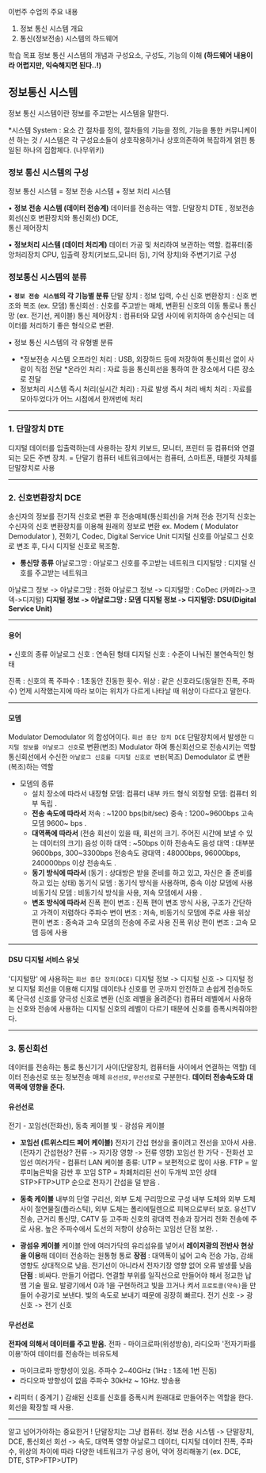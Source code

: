 이번주 수업의 주요 내용
1. 정보 통신 시스템 개요
2. 통신(정보전송) 시스템의 하드웨어 

학습 목표
정보 통신 시스템의 개념과 구성요소, 구성도, 기능의 이해
**(하드웨어 내용이라 어렵지만, 익숙해지면 된다..!)**


## 정보통신 시스템
정보 통신 시스템이란 정보를 주고받는 시스템을 말한다.

*시스템 System : 요소 간 절차를 정의, 절차들의 기능을 정의, 기능을 통한 커뮤니케이션 하는 것 /
시스템은 각 구성요소들이 상호작용하거나 상호의존하여 복잡하게 얽힌 통일된 하나의 집합체다. 
(나무위키)

### 정보 통신 시스템의 구성
정보 통신 시스템 = 정보 전송 시스템 + 정보 처리 시스템

• **정보 전송 시스템 (데이터 전송계)**
데이터를 전송하는 역할.
단말장치 DTE , 정보전송 회선(신호 변환장치와 통신회선) DCE,  
통신 제어장치

• **정보처리 시스템 (데이터 처리계)**
데이터 가공 및 처리하여 보관하는 역할.
컴퓨터(중앙처리장치 CPU, 입출력 장치(키보드,모니터 등), 기억 장치)와 주변기기로 구성


### 정보통신 시스템의 분류
• **`정보 전송 시스템`의 각 기능별 분류**
단말 장치 : 정보 입력, 수신
신호 변환장치 : 신호 변조와 복조 (ex. 모뎀)
통신회선 : 신호를 주고받는 매체, 변환된 신호의 이동 통로나 통신망 (ex. 전기선, 케이블)
통신 제어장치 : 컴퓨터와 모뎀 사이에 위치하여 송수신되는 데이터를 처리하기 좋은 형식으로 변환.

• 정보 통신 시스템의 각 유형별 분류
- *정보전송 시스템
오프라인 처리 : USB, 외장하드 등에 저장하여 통신회선 없이 사람이 직접 전달
*온라인 처리 : 자료 등을 통신회선을 통하여 한 장소에서 다른 장소로 전달
- 정보처리 시스템
즉시 처리(실시간 처리) : 자료 발생 즉시 처리
배치 처리 : 자료를 모아두었다가 어느 시점에서 한꺼번에 처리

---

### 1. 단말장치 DTE
디지털 데이터를 입출력하는데 사용하는 장치 
키보드, 모니터, 프린터 등 컴퓨터와 연결되는 모든 주변 장치.
= 단말기
컴퓨터 네트워크에서는 컴퓨터, 스마트폰, 태블릿 자체를 단말장치로 사용

---

### 2. 신호변환장치 DCE
송신자의 정보를 전기적 신호로 변환 후 전송매체(통신회선)을 거쳐 전송
전기적 신호는 수신자의 신호 변환장치를 이용해 원래의 정보로 변환
ex. Modem ( Modulator Demodulator ), 전화기, Codec, Digital Service Unit
디지털 신호를 아날로그 신호로 변조 후, 다시 디지털 신호로 복조함.

* **통신망 종류**
아날로그망 : 아날로그 신호를 주고받는 네트워크
디지털망 : 디지털 신호를 주고받는 네트워크

아날로그 정보 -> 아날로그망 : 전화
아날로그 정보 -> 디지털망 : CoDec (카메라->코덱->디지털)
**디지털 정보  -> 아날로그망 : 모뎀**
**디지털 정보 -> 디지털망: DSU(Digital Service Unit)**

---

#### 용어
• 신호의 종류
아날로그 신호 : 연속된 형태
디지털 신호 : 수준이 나눠진 불연속적인 형태

진폭 : 신호의 폭
주파수 : 1초동안 진동한 횟수.
위상 : 같은 신호라도(동일한 진폭, 주파수) 언제 시작했는지에 따라 보이는 위치가 다르게 나타날 때 위상이 다르다고 말한다. 

---

#### 모뎀
Modulator Demodulator 의 합성어이다. `회선 종단 장치 DCE`
단말장치에서 발생한 `디지털 정보를 아날로그 신호`로 변환(변조) Modulator 하여 통신회선으로 전송시키는 역할
통신회선에서 수신한 `아날로그 신호를 디지털 신호로 변환`(복조) Demodulator 로 변환(복조)하는 역할

- 모뎀의 종류
    * 설치 장소에 따라서
    내장형 모뎀: 컴퓨터 내부 카드 형식
    외장형 모뎀: 컴퓨터 외부 독립
.    
    * **전송 속도에 따라서**
    저속 : ~1200 bps(bit/sec)
    중속 : 1200~9600bps
    고속 모뎀 9600~ bps
.
    * **대역폭에 따라서**
    (전송 회선이 있을 때, 회선의 크기. 주어진 시간에 보낼 수 있는 데이터의 크기)
    음성 이하 대역 : ~50bps 이하 전송속도
    음성 대역 : 대부분 9600bps, 300~3300bps 전송속도
    광대역 : 48000bps, 96000bps, 240000bps 이상 전송속도
.
    * **동기 방식에 따라서**
    (동기 : 상대방은 받을 준비를 하고 있고, 자신은 줄 준비를 하고 있는 상태)
    동기식 모뎀 : 동기식 방식을 사용하며, 중속 이상 모뎀에 사용
    비동기식 모뎀 : 비동기식 방식을 사용, 저속 모뎀에서 사용
.    
    * **변조 방식에 따라서**
    진폭 편이 변조 : 진폭 편이 변조 방식 사용, 구조가 간단하고 가격이 저렴하다
    주파수 변이 변조 : 저속, 비동기식 모뎀에 주로 사용
    위상 편이 변조 : 중속과 고속 모뎀의 전송에 주로 사용
    진폭 위상 편이 변조 : 고속 모뎀 등에 사용

---

#### DSU 디지털 서비스 유닛

'디지털망' 에 사용하는 `회선 종단 장치(DCE)`
디지털 정보 -> 디지털 신호 -> 디지털 정보
디지털 회선을 이용해 디지털 데이터나 신호를 먼 곳까지 안전하고 손쉽게 전송하도록  단극성 신호를 양극성 신호로 변환 (신호 레벨을 올려준다)
컴퓨터 레벨에서 사용하는 신호와 전송에 사용하는 디지털 신호의 레벨이 다르기 때문에 신호를 증폭시켜줘야한다. 

---

### 3. 통신회선
데이터를 전송하는 통로
통신기기 사이(단말장치, 컴퓨터들 사이에서 연결하는 역할)
데이터 전송선로 또는 정보전송 매체
`유선선로`, `무선선로`로 구분한다.
**데이터 전송속도와 대역폭에 영향을 준다.**


#### 유선선로
전기 - 꼬임선(전화선), 동축 케이블
빛 - 광섬유 케이블

- **꼬임선 (트위스티드 페어 케이블)**
전자기 간섭 현상을 줄이려고 전선을 꼬아서 사용.
(전자기 간섭현상? 전류 -> 자기장 영향 -> 전류 영향)
꼬임선 한 가닥 - 전화선
꼬임선 여러가닥 - 컴퓨터 LAN 케이블
종류:
UTP = 보편적으로 많이 사용.
FTP = 알루미늄은박을 감싼 후 꼬임
STP = 차폐처리된 선이 두개씩 꼬인 상태
STP>FTP>UTP 순으로 전자기 간섭을 덜 받음
.

- **동축 케이블**
내부의 단열 구리선, 외부 도체 구리망으로 구성
내부 도체와 외부 도체 사이 절연물질(플라스틱), 외부 도체는 폴리에틸렌으로 피복으로부터 보호.
유선TV전송, 근거리 통신망, CATV 등 고주파 신호의 광대역 전송과 장거리 전화 전송에 주로 사용. 높은 주파수에서 도선의 저항이 상승하는 꼬임선 단점 보완.
.

- **광섬유 케이블**
케이블 안에 여러가닥의 유리섬유를 넣어서 **레이저광의 전반사 현상을 이용**해 데이터 전송하는 원통형 통로
**장점** : 대역폭이 넓어 고속 전송 가능, 감쇄 영향도 상대적으로 낮음. 전기선이 아니라서 전자기장 영향 없어 오류 발생률 낮음
**단점** : 비싸다. 만들기 어렵다. 연결할 부위를 일직선으로 만들어야 해서 정교한 납땜 기술 필요.
발광기에서 0과 1을 구현하려고 빛을 끄거나 켜서 `프로토콜(약속)`을 만들어 수광기로 보낸다. 빛의 속도로 보내기 때문에 굉장히 빠르다. 
전기 신호 -> 광신호 -> 전기 신호

#### 무선선로
**전파에 의해서 데이터를 주고 받음.**
전파 - 마이크로파(위성방송), 라디오파
'전자기파를 이용'하여 데이터를 전송하는 비유도체
- 마이크로파
방향성이 있음. 주파수 2~40GHz (1Hz : 1초에 1번 진동)
- 라디오파
방향성이 없음 주파수 30kHz ~ 1GHz. 방송용

• 리피터 ( 중계기 )
감쇄된 신호를 신호를 증폭시켜 원래대로 만들어주는 역할을 한다.
회선을 확장할 때 사용.

---

알고 넘어가야하는 중요한거 !
단말장치는 그냥 컴퓨터.
정보 전송 시스템 -> 단말장치, DCE, 통신회선
회선 -> 속도, 대역폭 영향
아날로그 데이터, 디지털 데이터
진폭, 주파수, 위상의 차이에 따라 다양한 네트워크가 구성
용어, 약어 정리해놓기 (ex. DCE, DTE, STP>FTP>UTP)
